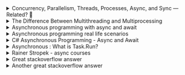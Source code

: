 <details>
           <summary>
Concurrency, Parallelism, Threads, Processes, Async, and Sync — Related? 🤔
           </summary>
           <a href="https://medium.com/swift-india/concurrency-parallelism-threads-processes-async-and-sync-related-39fd951bc61d">
https://medium.com/swift-india/concurrency-parallelism-threads-processes-async-and-sync-related-39fd951bc61d
           </a>
</details>
<details>
           <summary>
The Difference Between Multithreading and Multiprocessing
           </summary>
           <a href="https://www.indeed.com/career-advice/career-development/multithreading-vs-multiprocessing">
https://www.indeed.com/career-advice/career-development/multithreading-vs-multiprocessing
           </a>
</details>
           <details>
           <summary>
Asynchronous programming with async and await
           </summary>
           <a href="https://docs.microsoft.com/en-us/dotnet/csharp/programming-guide/concepts/async/">
https://docs.microsoft.com/en-us/dotnet/csharp/programming-guide/concepts/async/
                      </a>
                      </details>
 <details>
           <summary>
Asynchronous programming real life scenarios
           </summary>
           <a href="https://docs.microsoft.com/en-us/dotnet/csharp/async">
https://docs.microsoft.com/en-us/dotnet/csharp/async
                      </a>
                      </details>
                       <details>
           <summary>
C# Asynchronous Programming - Async and Await
           </summary>
           <a href="https://www.c-sharpcorner.com/UploadFile/dacca2/asynchronous-programming-in-C-Sharp-5-0-part-1-understand-async/">
https://www.c-sharpcorner.com/UploadFile/dacca2/asynchronous-programming-in-C-Sharp-5-0-part-1-understand-async/                      </a>
                      </details>
                                             <details>
           <summary>
Asynchronous : What is Task.Run?
           </summary>
           <a href="https://medium.com/@rajatsikder/asynchronous-what-is-task-run-358b09651b4f">
                      https://medium.com/@rajatsikder/asynchronous-what-is-task-run-358b09651b4f       </a>
                      </details>
                                             <details>
           <summary>
Rainer Stropek -  async courses
           </summary>
           <a href="https://www.youtube.com/watch?v=FIZVKteEFyk&ab_channel=RainerStropek">
                      C# Async Programming - Part 1: Conceptual Background
     </a>  
           <br>
            <a href="https://www.youtube.com/watch?v=S49dpEwMSUY&ab_channel=RainerStropek">
                    C# Async Programming - Part 2: Intro in Task, async, and await
     </a>             <br>
           <a href="https://www.youtube.com/watch?v=By2HlOKIZxs&ab_channel=RainerStropek">
                 C# Async Programming - Part 3: Demos for Web API and WPF UI
     </a>  
                      </details>   
<details>
           <summary>
Great stackoverflow answer
           </summary>
           <a href="https://stackoverflow.com/questions/37419572/if-async-await-doesnt-create-any-additional-threads-then-how-does-it-make-appl">
https://stackoverflow.com/questions/37419572/if-async-await-doesnt-create-any-additional-threads-then-how-does-it-make-appl           </a>
</details>
<details>
           <summary>
Another great stackoverflow answer
           </summary>
           <a href="https://stackoverflow.com/questions/56597436/async-method-not-returning-control-back-to-caller-method">
https://stackoverflow.com/questions/56597436/async-method-not-returning-control-back-to-caller-method</a>
</details>
